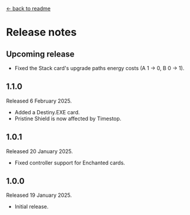 [← back to readme](README.md)

# Release notes

## Upcoming release

* Fixed the Stack card's upgrade paths energy costs (A 1 -> 0, B 0 -> 1).

## 1.1.0
Released 6 February 2025.

* Added a Destiny.EXE card.
* Pristine Shield is now affected by Timestop.

## 1.0.1
Released 20 January 2025.

* Fixed controller support for Enchanted cards.

## 1.0.0
Released 19 January 2025.

* Initial release.